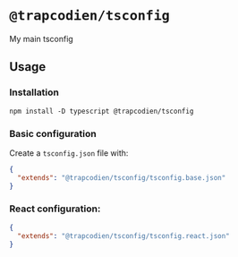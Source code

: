 # `@trapcodien/tsconfig`

My main tsconfig

## Usage

### Installation

```shell
npm install -D typescript @trapcodien/tsconfig
```

### Basic configuration

Create a `tsconfig.json` file with:

```json
{
  "extends": "@trapcodien/tsconfig/tsconfig.base.json"
}
```

### React configuration:

```json
{
  "extends": "@trapcodien/tsconfig/tsconfig.react.json"
}
```
